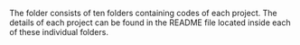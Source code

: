The folder consists of ten folders containing codes of each project.
The details of each project can be found in the README file located inside each of these individual folders.
